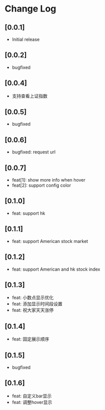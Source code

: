 # Change Log

## [0.0.1]

- Initial release

## [0.0.2]

- bugfixed

## [0.0.4]

- 支持查看上证指数

## [0.0.5]

- bugfixed

## [0.0.6]

- bugfixed: request url

## [0.0.7]

- feat[1]: show more info when hover
- feat[2]: support config color

## [0.1.0]

- feat: support hk

## [0.1.1]

- feat: support American stock market

## [0.1.2]

- feat: support American and hk stock index

## [0.1.3]

- feat: 小数点显示优化
- feat: 添加显示时间段设置
- feat: 祝大家天天涨停

## [0.1.4]

- feat: 固定展示顺序

## [0.1.5]

- bugfixed

## [0.1.6]

- feat: 自定义bar显示
- feat: 调整hover显示
